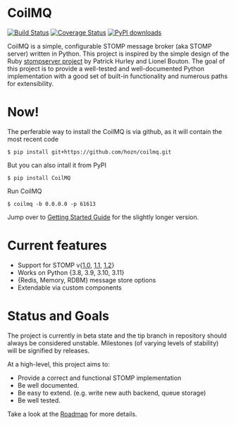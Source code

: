 CoilMQ
======

[![Build Status](https://travis-ci.org/hozn/coilmq.svg?branch=master)](https://travis-ci.org/hozn/coilmq)
[![Coverage Status](https://coveralls.io/repos/hozn/coilmq/badge.svg?branch=master&service=github)](https://coveralls.io/github/hozn/coilmq?branch=master)
[![PyPI downloads](https://img.shields.io/pypi/dm/coilmq.svg)](https://badge.fury.io/py/coilmq)


CoilMQ is a simple, configurable STOMP message broker (aka STOMP server) written in Python. This project is inspired by the simple design of the Ruby [stompserver project](http://stompserver.rubyforge.org/) by Patrick Hurley and Lionel Bouton. The goal of this project is to provide a well-tested and well-documented Python implementation with a good set of built-in functionality and numerous paths for extensibility.

Now!
====

The perferable way to install the CoilMQ is via github, as it will contain the most recent code
 
    $ pip install git+https://github.com/hozn/coilmq.git
    
But you can also intall it from PyPI

    $ pip install CoilMQ
    
Run CoilMQ

    $ coilmq -b 0.0.0.0 -p 61613

Jump over to [Getting Started Guide](https://github.com/hozn/coilmq/wiki/Getting-Started) for the slightly longer version.

Current features
================
* Support for STOMP v{[1.0](http://stomp.github.io/stomp-specification-1.0.html), [1.1](http://stomp.github.io/stomp-specification-1.1.html), [1.2](http://stomp.github.io/stomp-specification-1.2.html)}
* Works on Python {3.8, 3.9, 3.10, 3.11}
* {Redis, Memory, RDBM} message store options
* Extendable via custom components

Status and Goals
================
The project is currently in beta state and the tip branch in repository should always be considered unstable. Milestones (of varying levels of stability) will be signified by releases.

At a high-level, this project aims to:

* Provide a correct and functional STOMP implementation
* Be well documented.
* Be easy to extend. (e.g. write new auth backend, queue storage)
* Be well tested.

Take a look at the [Roadmap](https://github.com/hozn/coilmq/wiki/Roadmap) for more details.

